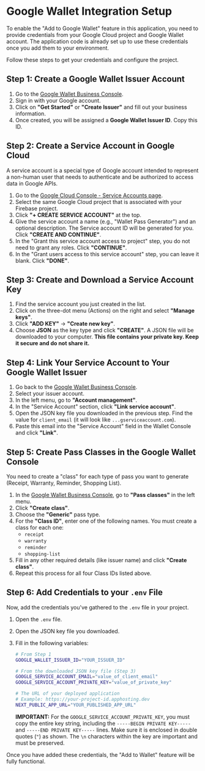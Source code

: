 # Google Wallet Integration Setup

To enable the "Add to Google Wallet" feature in this application, you need to provide credentials from your Google Cloud project and Google Wallet account. The application code is already set up to use these credentials once you add them to your environment.

Follow these steps to get your credentials and configure the project.

## Step 1: Create a Google Wallet Issuer Account

1.  Go to the [Google Wallet Business Console](https://pay.google.com/business/console/).
2.  Sign in with your Google account.
3.  Click on **"Get Started"** or **"Create Issuer"** and fill out your business information.
4.  Once created, you will be assigned a **Google Wallet Issuer ID**. Copy this ID.

## Step 2: Create a Service Account in Google Cloud

A service account is a special type of Google account intended to represent a non-human user that needs to authenticate and be authorized to access data in Google APIs.

1.  Go to the [Google Cloud Console - Service Accounts page](https://console.cloud.google.com/iam-admin/serviceaccounts).
2.  Select the same Google Cloud project that is associated with your Firebase project.
3.  Click **"+ CREATE SERVICE ACCOUNT"** at the top.
4.  Give the service account a name (e.g., "Wallet Pass Generator") and an optional description. The Service account ID will be generated for you. Click **"CREATE AND CONTINUE"**.
5.  In the "Grant this service account access to project" step, you do not need to grant any roles. Click **"CONTINUE"**.
6.  In the "Grant users access to this service account" step, you can leave it blank. Click **"DONE"**.

## Step 3: Create and Download a Service Account Key

1.  Find the service account you just created in the list.
2.  Click on the three-dot menu (Actions) on the right and select **"Manage keys"**.
3.  Click **"ADD KEY"** -> **"Create new key"**.
4.  Choose **JSON** as the key type and click **"CREATE"**. A JSON file will be downloaded to your computer. **This file contains your private key. Keep it secure and do not share it.**

## Step 4: Link Your Service Account to Your Google Wallet Issuer

1.  Go back to the [Google Wallet Business Console](https://pay.google.com/business/console/).
2.  Select your issuer account.
3.  In the left menu, go to **"Account management"**.
4.  In the "Service Account" section, click **"Link service account"**.
5.  Open the JSON key file you downloaded in the previous step. Find the value for `client_email` (it will look like `...gserviceaccount.com`).
6.  Paste this email into the "Service Account" field in the Wallet Console and click **"Link"**.

## Step 5: Create Pass Classes in the Google Wallet Console

You need to create a "class" for each type of pass you want to generate (Receipt, Warranty, Reminder, Shopping List).

1.  In the [Google Wallet Business Console](https://pay.google.com/business/console/), go to **"Pass classes"** in the left menu.
2.  Click **"Create class"**.
3.  Choose the **"Generic"** pass type.
4.  For the **"Class ID"**, enter one of the following names. You must create a class for each one:
    *   `receipt`
    *   `warranty`
    *   `reminder`
    *   `shopping-list`
5.  Fill in any other required details (like issuer name) and click **"Create class"**.
6.  Repeat this process for all four Class IDs listed above.

## Step 6: Add Credentials to your `.env` File

Now, add the credentials you've gathered to the `.env` file in your project.

1.  Open the `.env` file.
2.  Open the JSON key file you downloaded.
3.  Fill in the following variables:

    ```bash
    # From Step 1
    GOOGLE_WALLET_ISSUER_ID="YOUR_ISSUER_ID"

    # From the downloaded JSON key file (Step 3)
    GOOGLE_SERVICE_ACCOUNT_EMAIL="value_of_client_email"
    GOOGLE_SERVICE_ACCOUNT_PRIVATE_KEY="value_of_private_key"

    # The URL of your deployed application
    # Example: https://your-project-id.apphosting.dev
    NEXT_PUBLIC_APP_URL="YOUR_PUBLISHED_APP_URL"
    ```

    **IMPORTANT:** For the `GOOGLE_SERVICE_ACCOUNT_PRIVATE_KEY`, you must copy the entire key string, including the `-----BEGIN PRIVATE KEY-----` and `-----END PRIVATE KEY-----` lines. Make sure it is enclosed in double quotes (`"`) as shown. The `\n` characters within the key are important and must be preserved.

Once you have added these credentials, the "Add to Wallet" feature will be fully functional.

